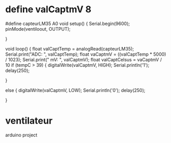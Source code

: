 # define valCaptmV 8
#define capteurLM35 A0
void setup() {
  Serial.begin(9600);
  pinMode(ventiloout, OUTPUT);

}

void loop() {
  float valCaptTemp = analogRead(capteurLM35);
  Serial.print("ADC: ", valCaptTemp);
  float vaCaptmV = ((valCaptTemp * 5000) / 1023);
  Serial.print("   mV: ", valCaptmV);
  float valCaptCelsus = vaCaptmV / 10
  if (tempC > 39) {
    digitalWrite(valCaptmV, HIGH);
    Serial.println('1');
    delay(250);

  }

  else {
    digitalWrite(valCaptmV, LOW);
    Serial.println('0');
    delay(250);


  }
# ventilateur
arduino project
